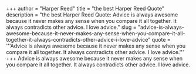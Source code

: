 +++
author = "Harper Reed"
title = "the best Harper Reed Quote"
description = "the best Harper Reed Quote: Advice is always awesome because it never makes any sense when you compare it all together. It always contradicts other advice. I love advice."
slug = "advice-is-always-awesome-because-it-never-makes-any-sense-when-you-compare-it-all-together-it-always-contradicts-other-advice-i-love-advice"
quote = '''Advice is always awesome because it never makes any sense when you compare it all together. It always contradicts other advice. I love advice.'''
+++
Advice is always awesome because it never makes any sense when you compare it all together. It always contradicts other advice. I love advice.
